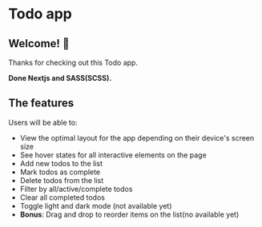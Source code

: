 # Todo app

## Welcome! 👋

Thanks for checking out this Todo app.

**Done Nextjs and SASS(SCSS).**

## The features

Users will be able to:

- View the optimal layout for the app depending on their device's screen size
- See hover states for all interactive elements on the page
- Add new todos to the list
- Mark todos as complete
- Delete todos from the list
- Filter by all/active/complete todos
- Clear all completed todos
- Toggle light and dark mode (not available yet)
- **Bonus**: Drag and drop to reorder items on the list(no available yet)
